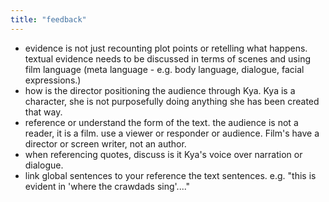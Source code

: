 ```yaml
---
title: "feedback"
---
```


- evidence is not just recounting plot points or retelling what happens. textual evidence needs to be discussed in terms of scenes and using film language (meta language - e.g. body language, dialogue, facial expressions.)
- how is the director positioning the audience through Kya. Kya is a character, she is not purposefully doing anything she has been created that way.
- reference or understand the form of the text. the audience is not a reader, it is a film. use a viewer or responder or audience. Film's have a director or screen writer, not an author.
- when referencing quotes, discuss is it Kya's voice over narration or dialogue.
- link global sentences to your reference the text sentences. e.g. "this is evident in 'where the crawdads sing'...."
